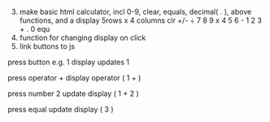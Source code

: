 <!-- 1. make sum, subtract, multiply and divide functions -->
<!-- 2. make operate function, parameters = operater, num1, num2 -->
3. make basic html calculator, incl 0-9, clear, equals, decimal( . ), above functions, and a display
    5rows x 4 columns
        clr +/- ÷
        7 8 9 x
        4 5 6 -
        1 2 3 +
        . 0 equ
4. function for changing display on click
5. link buttons to js

press button e.g. 1
display updates 1

press operator +
display operator ( 1 + ) 

press number 2
update display ( 1 + 2 )

press equal
update display ( 3 )
